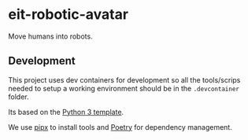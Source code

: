 # eit-robotic-avatar
Move humans into robots. 

## Development
This project uses dev containers for development so all the tools/scrips needed to setup a working environment should be in the `.devcontainer` folder.

Its based on the [Python 3 template](https://github.com/microsoft/vscode-dev-containers/tree/main/containers/python-3). 

We use [pipx](https://pypa.github.io/pipx/) to install tools and [Poetry](https://python-poetry.org/) for dependency management.